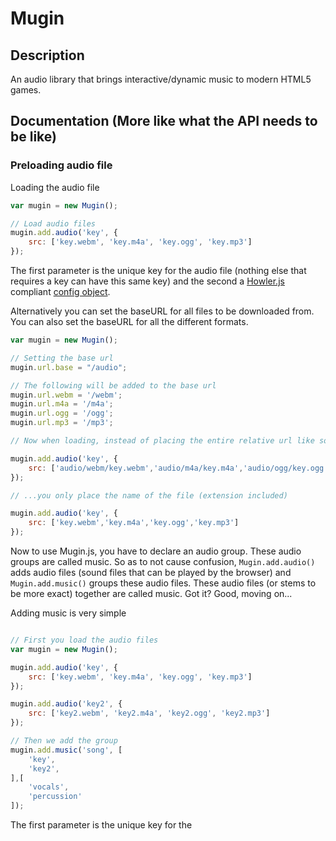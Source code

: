 # Mugin

## Description

An audio library that brings interactive/dynamic music to modern HTML5 games.

## Documentation (More like what the API needs to be like)

### Preloading audio file

Loading the audio file

```javascript
var mugin = new Mugin();

// Load audio files
mugin.add.audio('key', {
    src: ['key.webm', 'key.m4a', 'key.ogg', 'key.mp3']
});
```

The first parameter is the unique key for the audio file (nothing else that requires a key can have this same key) and the second a [Howler.js](https://github.com/goldfire/howler.js) compliant [config object](https://github.com/goldfire/howler.js#options).

Alternatively you can set the baseURL for all files to be downloaded from. You can also set the baseURL for all the different formats.

```javascript
var mugin = new Mugin();

// Setting the base url
mugin.url.base = "/audio";

// The following will be added to the base url
mugin.url.webm = '/webm';
mugin.url.m4a = '/m4a';
mugin.url.ogg = '/ogg';
mugin.url.mp3 = '/mp3';

// Now when loading, instead of placing the entire relative url like so...

mugin.add.audio('key', {
    src: ['audio/webm/key.webm','audio/m4a/key.m4a','audio/ogg/key.ogg','audio/mp3/key.mp3']
});

// ...you only place the name of the file (extension included)

mugin.add.audio('key', {
    src: ['key.webm','key.m4a','key.ogg','key.mp3']
});
```

Now to use Mugin.js, you have to declare an audio group. These audio groups are called music. So as to not cause confusion, `Mugin.add.audio()` adds audio files (sound files that can be played by the browser) and `Mugin.add.music()` groups these audio files. These audio files (or stems to be more exact) together are called music. Got it? Good, moving on...

Adding music is very simple

```javascript

// First you load the audio files
var mugin = new Mugin();

mugin.add.audio('key', {
    src: ['key.webm', 'key.m4a', 'key.ogg', 'key.mp3']
});

mugin.add.audio('key2', {
    src: ['key2.webm', 'key2.m4a', 'key2.ogg', 'key2.mp3']
});

// Then we add the group
mugin.add.music('song', [
    'key',
    'key2',
],[
    'vocals',
    'percussion'
]);
```

The first parameter is the unique key for the 